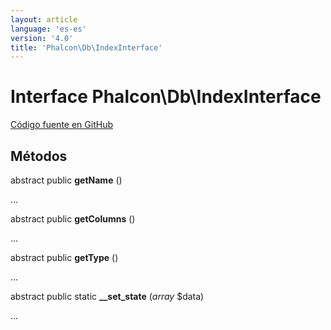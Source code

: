 ```yaml
---
layout: article
language: 'es-es'
version: '4.0'
title: 'Phalcon\Db\IndexInterface'
---
```


# Interface **Phalcon\Db\IndexInterface**

<a href="https://github.com/phalcon/cphalcon/tree/v4.0.0/phalcon/db/indexinterface.zep" class="btn btn-default btn-sm">Código fuente en GitHub</a>

## Métodos

abstract public **getName** ()

...

abstract public **getColumns** ()

...

abstract public **getType** ()

...

abstract public static **__set_state** (*array* $data)

...